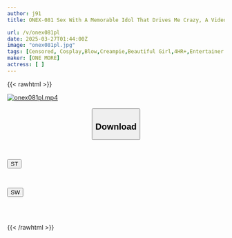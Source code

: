 ```yaml
---
author: j91
title: ONEX-081 Sex With A Memorable Idol That Drives Me Crazy, A Video Posted By A Producer In His 40s 02

url: /v/onex081pl
date: 2025-03-27T01:44:00Z
image: "onex081pl.jpg"
tags: [Censored, Cosplay,Blow,Creampie,Beautiful Girl,4HR+,Entertainer	]
maker: [ONE MORE]
actress: [ ]
---
```



{{< rawhtml >}}

<div class="video" data-videoid="3d2KVAyj1acdz16">
    <a href="javascript:;">
        <img src="/v/onex081pl/onex081pl.jpg" width="WIDTH" height="HEIGHT" alt="onex081pl.mp4" loading="lazy">
    </a>
</div>

<script type="text/javascript" src="https://j91.asia/asset/on-demand-st.js"></script>

<br>
  <link rel="stylesheet" href="https://j91.asia/asset/bs5.css">
  
  <center>
  <button class="btn btn-primary" type="button" data-bs-toggle="collapse" data-bs-target=".multi-collapse" aria-expanded="false" aria-controls="multiCollapseExample1 multiCollapseExample2"><h2>Download</h2></button></center>
</p>
<div class="row">
  <div class="col">
    <div class="collapse multi-collapse" id="multiCollapseExample1">
      <div class="card card-body">
	      	      <br>
<div class="buttons">  
<p><a href="/v/onex081pl/st.html" target="_blank"><button class="btn-hover color-3"><i class="fa fa-download"></i> ST</button></a></p></div>
    </div>
  </div>
</div>
  <div class="col">
    <div class="collapse multi-collapse" id="multiCollapseExample2">
      <div class="card card-body">
	      <br>
<div class="buttons">
<p><a href="/v/onex081pl/sw.html" target="_blank"><button class="btn-hover color-2"><i class="fa fa-download"></i> SW</button></a></p></div>
<br><br>
      </div>
    </div>
  </div>
</div>

{{< /rawhtml >}}
